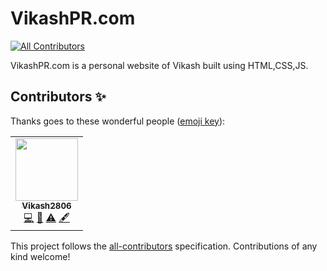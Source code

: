 # VikashPR.com
<!-- ALL-CONTRIBUTORS-BADGE:START - Do not remove or modify this section -->
[![All Contributors](https://img.shields.io/badge/all_contributors-1-orange.svg?style=flat-square)](#contributors-)
<!-- ALL-CONTRIBUTORS-BADGE:END -->
VikashPR.com is a personal website of Vikash built using HTML,CSS,JS. 

## Contributors ✨

Thanks goes to these wonderful people ([emoji key](https://allcontributors.org/docs/en/emoji-key)):

<!-- ALL-CONTRIBUTORS-LIST:START - Do not remove or modify this section -->
<!-- prettier-ignore-start -->
<!-- markdownlint-disable -->
<table>
  <tr>
    <td align="center"><a href="http://vikash2806-dev.web.app"><img src="https://avatars.githubusercontent.com/u/69889418?v=4?s=100" width="100px;" alt=""/><br /><sub><b>Vikash2806</b></sub></a><br /><a href="https://github.com/VikashPR/VikashPR.com/commits?author=VikashPR" title="Code">💻</a> <a href="#design-VikashPR" title="Design">🎨</a> <a href="https://github.com/VikashPR/VikashPR.com/commits?author=VikashPR" title="Tests">⚠️</a> <a href="#content-VikashPR" title="Content">🖋</a></td>
  </tr>
</table>

<!-- markdownlint-restore -->
<!-- prettier-ignore-end -->

<!-- ALL-CONTRIBUTORS-LIST:END -->

This project follows the [all-contributors](https://github.com/all-contributors/all-contributors) specification. Contributions of any kind welcome!